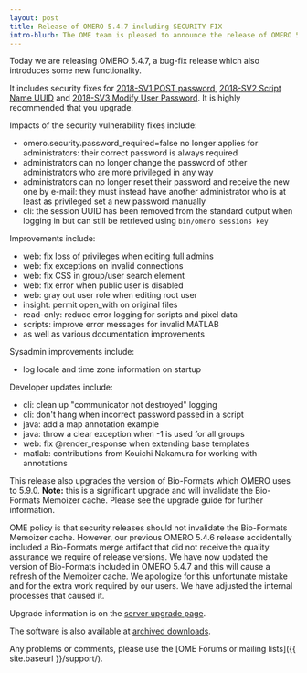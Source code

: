 ```yaml
---
layout: post
title: Release of OMERO 5.4.7 including SECURITY FIX
intro-blurb: The OME team is pleased to announce the release of OMERO 5.4.7.
---
```

Today we are releasing OMERO 5.4.7, a bug-fix release which also introduces some new functionality.

It includes security fixes for [2018-SV1 POST password](https://www.openmicroscopy.org/security/advisories/2018-SV1-post-password/), [2018-SV2 Script Name UUID](https://www.openmicroscopy.org/security/advisories/2018-SV2-script-name-uuid/) and [2018-SV3 Modify User Password](https://www.openmicroscopy.org/security/advisories/2018-SV3-modify-user-password/). It is highly recommended that you upgrade.

Impacts of the security vulnerability fixes include:

* omero.security.password_required=false no longer applies for
  administrators: their correct password is always required
* administrators can no longer change the password of other
  administrators who are more privileged in any way
* administrators can no longer reset their password and receive the new
  one by e-mail: they must instead have another administrator who is at
  least as privileged set a new password manually
* cli: the session UUID has been removed from the standard output when
  logging in but can still be retrieved using `bin/omero sessions key`

Improvements include:

*  web: fix loss of privileges when editing full admins
*  web: fix exceptions on invalid connections
*  web: fix CSS in group/user search element
*  web: fix error when public user is disabled
*  web: gray out user role when editing root user
*  insight: permit open_with on original files
*  read-only: reduce error logging for scripts and pixel data
*  scripts: improve error messages for invalid MATLAB
*  as well as various documentation improvements

Sysadmin improvements include:

*  log locale and time zone information on startup

Developer updates include:

*  cli: clean up "communicator not destroyed" logging
*  cli: don't hang when incorrect password passed in a script
*  java: add a map annotation example
*  java: throw a clear exception when -1 is used for all groups
*  web: fix @render_response when extending base templates
*  matlab: contributions from Kouichi Nakamura for working with annotations

This release also upgrades the version of Bio-Formats which OMERO
uses to 5.9.0. **Note:** this is a significant upgrade and will
invalidate the Bio-Formats Memoizer cache. Please see the upgrade
guide for further information.

OME policy is that security releases should not invalidate the Bio-Formats Memoizer cache. However, our previous OMERO 5.4.6 release accidentally included a Bio-Formats merge artifact that did not receive the quality assurance we require of release versions. We have now updated the version of Bio-Formats included in OMERO 5.4.7 and this will cause a refresh of the Memoizer cache. We apologize for this unfortunate mistake and for the extra work required by our users. We have adjusted the internal processes that caused it.


Upgrade information is on the [server upgrade page](https://docs.openmicroscopy.org/omero/5.4.7/sysadmins/server-upgrade.html).

The software is also available at [archived downloads](https://downloads.openmicroscopy.org/omero/5.4.7).

Any problems or comments, please use the [OME Forums or mailing lists]({{ site.baseurl }}/support/).
